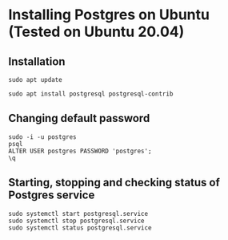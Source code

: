 
# Installing Postgres on Ubuntu (Tested on Ubuntu 20.04)

## Installation
``` sudo apt update ```

``` sudo apt install postgresql postgresql-contrib ```

## Changing default password
``` sudo -i -u postgres ```  
``` psql ```  
``` ALTER USER postgres PASSWORD 'postgres'; ```  
``` \q ```

## Starting, stopping and checking status of Postgres service
``` sudo systemctl start postgresql.service ```  
``` sudo systemctl stop postgresql.service ```  
``` sudo systemctl status postgresql.service ```

